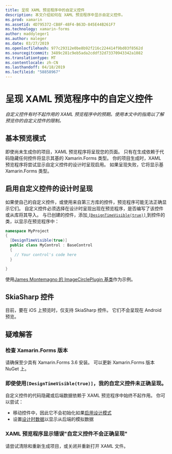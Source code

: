 ```yaml
---
title: 呈现 XAML 预览程序中的自定义控件
description: 本文介绍如何在 XAML 预览程序中显示自定义控件。
ms.prod: xamarin
ms.assetid: 4D795372-CB8F-48F4-B63D-845E44B261F7
ms.technology: xamarin-forms
author: maddyleger1
ms.author: maleger
ms.date: 03/27/2019
ms.openlocfilehash: 977c29312e0be8b92f216c224414f9bd03f8562d
ms.sourcegitcommit: 3489c281c9eb5ada2cddf32d73370943342a1082
ms.translationtype: MT
ms.contentlocale: zh-CN
ms.lasthandoff: 04/18/2019
ms.locfileid: "58858967"
---
```

# <a name="render-custom-controls-in-the-xaml-previewer"></a>呈现 XAML 预览程序中的自定义控件

_自定义控件有时不起作用的 XAML 预览程序中的预期。使用本文中的指南以了解预览你的自定义控件的限制。_

## <a name="basic-preview-mode"></a>基本预览模式

即使尚未生成你的项目，XAML 预览程序将呈现您的页面。 只有在生成依赖于代码隐藏任何控件将显示其基的 Xamarin.Forms 类型。 你的项目生成时，XAML 预览程序将尝试显示自定义控件的设计时呈现启用。 如果呈现失败，它将显示基 Xamarin.Forms 类型。

## <a name="enable-design-time-rendering-for-custom-controls"></a>启用自定义控件的设计时呈现

如果使自己的自定义控件，或使用来自第三方库的控件，预览程序可能无法正确显示它们。 自定义控件必须选择在设计时呈现出现在预览程序，是否编写了该控件或从库将其导入。 与已创建的控件，添加[ `[DesignTimeVisible(true)]` ](xref:System.ComponentModel.DesignTimeVisibleAttribute)到控件的类，以显示在预览程序中：

```csharp
namespace MyProject
{
  [DesignTimeVisible(true)]
  public class MyControl : BaseControl
  {
    // Your control's code here
  }

}
```

使用[James Montemagno 的 ImageCirclePlugin 基类](https://github.com/jamesmontemagno/ImageCirclePlugin/blob/master/src/ImageCircle/CircleImage.shared.cs)作为示例。


## <a name="skiasharp-controls"></a>SkiaSharp 控件

目前，要在 iOS 上预览时，仅支持 SkiaSharp 控件。 它们不会呈现在 Android 预览。

## <a name="troubleshooting"></a>疑难解答

### <a name="check-your-xamarinforms-version"></a>检查 Xamarin.Forms 版本
请确保至少具有 Xamarin.Forms 3.6 安装。 可以更新 Xamarin.Forms 版本 NuGet 上。

### <a name="even-with-designtimevisibletrue-my-custom-control-isnt-rendering-properly"></a>即使使用`[DesignTimeVisible(true)]`，我的自定义控件未正确呈现。
自定义控件的代码隐藏或后端数据依赖于 XAML 预览程序中始终不起作用。 你可以尝试：
* 移动控件中，因此它不会初始化如果[启用设计模式](index.md#detect-design-mode)
* 设置[设计时数据](design-time-data.md)以显示从后端的模拟数据

### <a name="the-xaml-previewer-shows-the-error-custom-controls-arent-rendering-properly"></a>XAML 预览程序显示错误"自定义控件不会正确呈现"
请尝试清除和重新生成项目，或关闭并重新打开 XAML 文件。
